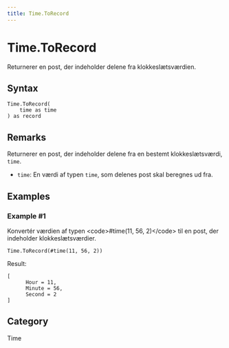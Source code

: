 ```yaml
---
title: Time.ToRecord
---
```


# Time.ToRecord


Returnerer en post, der indeholder delene fra klokkeslætsværdien.


## Syntax

```powerquery
Time.ToRecord(
    time as time
) as record
```


## Remarks

Returnerer en post, der indeholder delene fra en bestemt klokkeslætsværdi, <code>time</code>. <ul>        <li><code>time</code>: En værdi af typen <code>time</code>, som delenes post skal beregnes ud fra.</li>      </ul>


## Examples

### Example #1 
Konvertér værdien af typen &lt;code&gt;#time(11, 56, 2)&lt;/code&gt; til en post, der indeholder klokkeslætsværdier.
```powerquery
Time.ToRecord(#time(11, 56, 2))
```

Result: 
```powerquery
[
      Hour = 11,
      Minute = 56,
      Second = 2
]
```




## Category
Time
